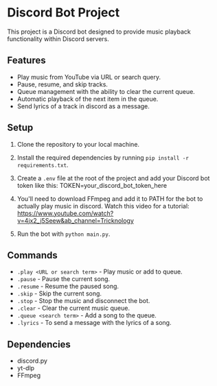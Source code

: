 # Discord Bot Project

This project is a Discord bot designed to provide music playback functionality within Discord servers.

## Features

- Play music from YouTube via URL or search query.
- Pause, resume, and skip tracks.
- Queue management with the ability to clear the current queue.
- Automatic playback of the next item in the queue.
- Send lyrics of a track in discord as a message.

## Setup

1. Clone the repository to your local machine.
2. Install the required dependencies by running `pip install -r requirements.txt`.
3. Create a `.env` file at the root of the project and add your Discord bot token like this: 
   TOKEN=your_discord_bot_token_here
4. You'll need to download FFmpeg and add it to PATH for the bot to actually play music in discord. Watch this video for a tutorial:
   https://www.youtube.com/watch?v=4jx2_j5Seew&ab_channel=Tricknology

6. Run the bot with `python main.py`.

## Commands

- `.play <URL or search term>` - Play music or add to queue.
- `.pause` - Pause the current song.
- `.resume` - Resume the paused song.
- `.skip` - Skip the current song.
- `.stop` - Stop the music and disconnect the bot.
- `.clear` - Clear the current music queue.
- `.queue <search term>` - Add a song to the queue.
- `.lyrics` - To send a message with the lyrics of a song.
  
## Dependencies

- discord.py
- yt-dlp
- FFmpeg
